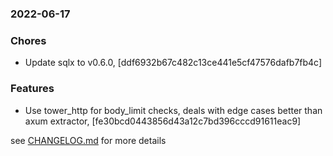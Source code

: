 ### 2022-06-17

### Chores
+ Update sqlx to v0.6.0, [ddf6932b67c482c13ce441e5cf47576dafb7fb4c]

### Features
+ Use tower_http for body_limit checks, deals with edge cases better than axum extractor, [fe30bcd0443856d43a12c7bd396cccd91611eac9]


see <a href='https://github.com/mrjackwills/adsbdb/blob/main/CHANGELOG.md'>CHANGELOG.md</a> for more details
